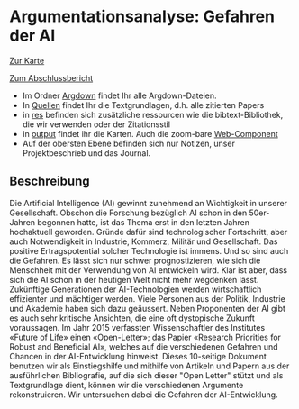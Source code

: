 # Argumentationsanalyse: Gefahren der AI

[Zur Karte](https://flicksolutions.github.io/musk/output/research-priorities.component.html)

[Zum Abschlussbericht](https://flicksolutions.github.io/musk/Projektbericht.pdf)

- Im Ordner [Argdown](https://github.com/flicksolutions/musk/tree/master/argdown) findet Ihr alle Argdown-Dateien.
- In [Quellen](https://github.com/flicksolutions/musk/tree/master/argdown) findet Ihr die Textgrundlagen, d.h. alle zitierten Papers
- in [res](https://github.com/flicksolutions/musk/tree/master/res) befinden sich zusätzliche ressourcen wie die bibtext-Bibliothek, die wir verwenden oder der Zitationsstil
- in [output](https://github.com/flicksolutions/musk/tree/master/output) findet ihr die Karten. Auch die zoom-bare [Web-Component](https://flicksolutions.github.io/musk/output/research-priorities.component.html)
- Auf der obersten Ebene befinden sich nur Notizen, unser Projektbeschrieb und das Journal.

## Beschreibung

Die Artificial Intelligence (AI) gewinnt zunehmend an Wichtigkeit in unserer Gesellschaft. Obschon die Forschung bezüglich AI schon in den 50er-Jahren begonnen hatte, ist das Thema erst in den letzten Jahren hochaktuell geworden. Gründe dafür sind technologischer Fortschritt, aber auch Notwendigkeit in Industrie, Kommerz, Militär und Gesellschaft. Das positive Ertragspotential solcher Technologie ist immens. Und so sind auch die Gefahren. Es lässt sich nur schwer prognostizieren, wie sich die Menschheit mit der Verwendung von AI entwickeln wird. Klar ist aber, dass sich die AI schon in der heutigen Welt nicht mehr wegdenken lässt. Zukünftige Generationen der AI-Technologien werden wirtschaftlich effizienter und mächtiger werden.
Viele Personen aus der Politik, Industrie und Akademie haben sich dazu geäussert. Neben Proponenten der AI gibt es auch sehr kritische Ansichten, die eine oft dystopische Zukunft voraussagen. Im Jahr 2015 verfassten Wissenschaftler des Institutes «Future of Life» einen «Open-Letter»; das Papier «Research Priorities for Robust and Beneficial AI», welches auf die verschiedenen Gefahren und Chancen in der AI-Entwicklung hinweist. Dieses 10-seitige Dokument benutzen wir als Einstiegshilfe und mithilfe von Artikeln und Papern aus der ausführlichen Bibliografie, auf die sich dieser "Open Letter" stützt und als Textgrundlage dient, können wir die verschiedenen Argumente rekonstruieren. Wir untersuchen dabei die Gefahren der AI-Entwicklung.
